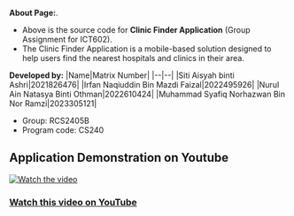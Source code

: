 **About Page:**.
  
- Above is the source code for **Clinic Finder Application** (Group Assignment for ICT602).  
- The Clinic Finder Application is a mobile-based solution designed to help users find the nearest hospitals and clinics in their area.
 
**Developed by:**
|Name|Matrix Number|
|--|--|
|Siti Aisyah binti Ashri|2021826476|
|Irfan Naqiuddin Bin Mazdi Faizal|2022495926|
|Nurul Ain Natasya Binti Othman|2022610424|
|Muhammad Syafiq Norhazwan Bin Nor Ramzi|2023305121|

- Group: RCS2405B
- Program code: CS240

## Application Demonstration on Youtube

[![Watch the video](https://img.youtube.com/vi/v2nZFntpt5A/maxresdefault.jpg)](https://youtu.be/v2nZFntpt5A)

### [Watch this video on YouTube](https://youtu.be/v2nZFntpt5A)
